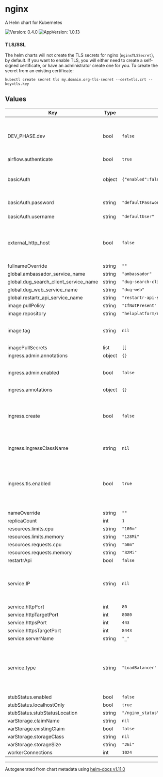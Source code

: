 # nginx

A Helm chart for Kubernetes

![Version: 0.4.0](https://img.shields.io/badge/Version-0.4.0-informational?style=flat-square) ![AppVersion: 1.0.13](https://img.shields.io/badge/AppVersion-1.0.13-informational?style=flat-square)

### TLS/SSL

The helm charts will not create the TLS secrets for nginx (`nginxTLSSecret`), by default. If you want to enable TLS, you will either need to create a self-signed certificate, or have an administrator create one for you. To create the secret from an existing certificate:

```
kubectl create secret tls my.domain.org-tls-secret --cert=tls.crt --key=tls.key
```

## Values

| Key | Type | Default | Description |
|-----|------|---------|-------------|
| DEV_PHASE.dev | bool | `false` | Set the DEV_PHASE.dev True, if Appstore/Tycho running locally. Else, set it to False |
| airflow.authenticate | bool | `true` |  |
| basicAuth | object | `{"enabled":false,"password":"defaultPassword","username":"defaultUser"}` | Creates a basicAuth scheme preventing un-authenticated access to the whole site. |
| basicAuth.password | string | `"defaultPassword"` | Password, make sure to override. |
| basicAuth.username | string | `"defaultUser"` | Username , make sure to override. |
| external_http_host | bool | `false` | If using an external http proxy host set this to true and specify serverName.  Used for TACC. |
| fullnameOverride | string | `""` |  |
| global.ambassador_service_name | string | `"ambassador"` |  |
| global.dug_search_client_service_name | string | `"dug-search-client"` |  |
| global.dug_web_service_name | string | `"dug-web"` |  |
| global.restartr_api_service_name | string | `"restartr-api-service"` |  |
| image.pullPolicy | string | `"IfNotPresent"` |  |
| image.repository | string | `"helxplatform/nginx"` |  |
| image.tag | string | `nil` | Overrides the image tag whose default is the chart appVersion. |
| imagePullSecrets | list | `[]` |  |
| ingress.admin.annotations | object | `{}` |  |
| ingress.admin.enabled | bool | `false` | Create an additional Ingress to restrict access to /admin routes |
| ingress.annotations | object | `{}` |  |
| ingress.create | bool | `false` | Create an Ingress resource or not. New installations of helx should set this to true to avoid needing to request a static IP. |
| ingress.ingressClassName | string | `nil` | Set to use a specific ingress class other than the default. |
| ingress.tls.enabled | bool | `true` | Values inserted into the TLS block come from SSL.nginxTLSSecret and service.serverName for backward compatibility |
| nameOverride | string | `""` |  |
| replicaCount | int | `1` |  |
| resources.limits.cpu | string | `"100m"` |  |
| resources.limits.memory | string | `"128Mi"` |  |
| resources.requests.cpu | string | `"50m"` |  |
| resources.requests.memory | string | `"32Mi"` |  |
| restartrApi | bool | `false` |  |
| service.IP | string | `nil` | The static IP for this service, assigned to you by cluster administrators. Ignored if ingress.create=true. |
| service.httpPort | int | `80` |  |
| service.httpTargetPort | int | `8080` |  |
| service.httpsPort | int | `443` |  |
| service.httpsTargetPort | int | `8443` |  |
| service.serverName | string | `"_"` |  |
| service.type | string | `"LoadBalancer"` | can be LoadBalancer or ClusterIP. If ingress.create=true, this setting is ignored and defaulted to ClusterIP |
| stubStatus.enabled | bool | `false` |  |
| stubStatus.localhostOnly | bool | `true` |  |
| stubStatus.stubStatusLocation | string | `"/nginx_status"` |  |
| varStorage.claimName | string | `nil` |  |
| varStorage.existingClaim | bool | `false` |  |
| varStorage.storageClass | string | `nil` |  |
| varStorage.storageSize | string | `"2Gi"` |  |
| workerConnections | int | `1024` |  |

----------------------------------------------
Autogenerated from chart metadata using [helm-docs v1.11.0](https://github.com/norwoodj/helm-docs/releases/v1.11.0)
